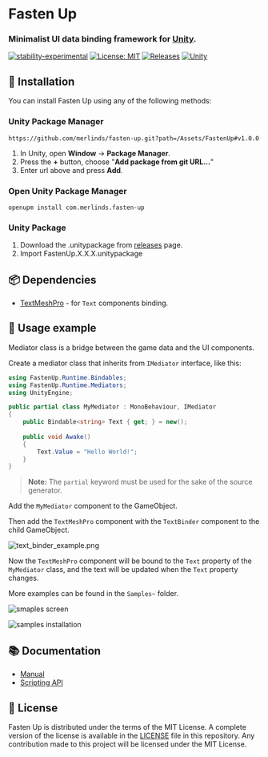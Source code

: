 ﻿# Fasten Up

### Minimalist UI data binding framework for <a href="https://unity.com/">Unity</a>.

[![stability-experimental](https://img.shields.io/badge/stability-experimental-orange.svg)](https://github.com/emersion/stability-badges#experimental)
[![License: MIT](https://img.shields.io/badge/License-MIT-yellow.svg)](https://opensource.org/licenses/MIT)
[![Releases](https://img.shields.io/github/v/release/merlinds/fasten-up.svg)](https://github.com/MerlinDS/fasten-up/releases)
[![Unity](https://img.shields.io/badge/Unity-2022+-black.svg)](https://unity3d.com/pt/get-unity/download/archive)

[comment]: <> (add badge for tests: https://github.com/merlinds/fasten-up/workflows/Tests/badge.svg)
[comment]: <> (add badge for openupm: https://openupm.com/packages/com.merlinds.fasten-up/)

[comment]: <> (Finish description)

## 💾 Installation

You can install Fasten Up using any of the following methods:

### Unity Package Manager

```
https://github.com/merlinds/fasten-up.git?path=/Assets/FastenUp#v1.0.0
```

1. In Unity, open **Window** → **Package Manager**.
2. Press the **+** button, choose "**Add package from git URL...**"
3. Enter url above and press **Add**.

### Open Unity Package Manager

```
openupm install com.merlinds.fasten-up
```

### Unity Package

1. Download the .unitypackage from [releases](https://github.com/MerlinDS/fasten-up/releases) page.
2. Import FastenUp.X.X.X.unitypackage

## 📦 Dependencies

- [TextMeshPro](https://docs.unity3d.com/Manual/upm-ui-giturl.html) - for `Text` components binding.

## 🌱 Usage example

Mediator class is a bridge between the game data and the UI components.

Create a mediator class that inherits from `IMediator` interface, like this:

```csharp
using FastenUp.Runtime.Bindables;
using FastenUp.Runtime.Mediators;
using UnityEngine;

public partial class MyMediator : MonoBehaviour, IMediator
{
    public Bindable<string> Text { get; } = new();
    
    public void Awake()
    {
        Text.Value = "Hello World!";
    }
}
```

> **Note:** The `partial` keyword must be used for the sake of the source generator.

Add the `MyMediator` component to the GameObject.

Then add the `TextMeshPro` component with the `TextBinder` component to the child GameObject.

![text_binder_example.png](https://merlinds.github.io/fasten-up/resources/text_binder_example.png)

Now the `TextMeshPro` component will be bound to the `Text` property of the `MyMediator` class,
and the text will be updated when the `Text` property changes.

More examples can be found in the `Samples~` folder.

![smaples screen](https://merlinds.github.io/fasten-up/resources/smaples_screen.png)

![samples installation](https://merlinds.github.io/fasten-up/resources/samples_installation.png)

## 📚 Documentation

- [Manual](https://merlinds.github.io/fasten-up/docs/introduction.html)
- [Scripting API](https://merlinds.github.io/fasten-up/api/FastenUp.Runtime.Bindables.html)

## 📜 License

Fasten Up is distributed under the terms of the MIT License.
A complete version of the license is available in the [LICENSE](LICENSE) file in
this repository. Any contribution made to this project will be licensed under
the MIT License.
